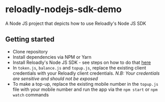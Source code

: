 # reloadly-nodejs-sdk-demo
A Node JS project that depicts how to use Reloadly's Node JS SDK

## Getting started

- Clone repository
- Install dependencies via NPM or Yarn
- Install Reloadly's Node JS SDK - see steps on how to do that [here](https://github.com/Reloadly/reloadly-sdk-nodejs)
- In `token.js`, `balance.js` and `topup.js`, replace the existing client credentials with your Reloadly client credentials. *N.B: Your credentials are sensitive and should not be exposed*
- To make a top-up, replace the existing mobile number in the `topup.js` file with your mobile number and run the app via the `npm start` or `npm watch` commands

